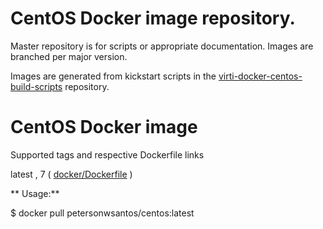 
# CentOS Docker image repository.

Master repository is for scripts or appropriate documentation. Images are
branched per major version.

Images are generated from kickstart scripts in the [virti-docker-centos-build-scripts](https://github.com/petersonwsantos/virti-docker-centos-build-scripts/) repository.


# CentOS Docker image

Supported tags and respective Dockerfile links

latest , 7 ( [docker/Dockerfile](https://github.com/petersonwsantos/centos/blob/centos-7/docker/Dockerfile) )
 
 ** Usage:**
 
 $ docker pull petersonwsantos/centos:latest
 

